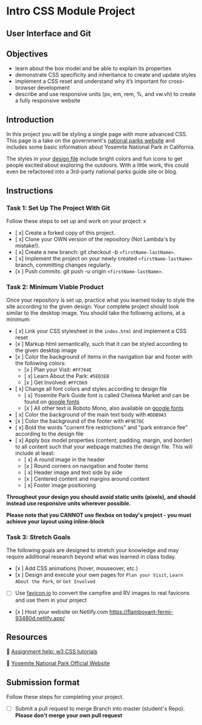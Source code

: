 # Intro CSS Module Project

## User Interface and Git

## Objectives

- learn about the box model and be able to explain its properties
- demonstrate CSS specificity and inheritance to create and update styles
- implement a CSS reset and understand why it’s important for cross-browser development
- describe and use responsive units (px, em, rem, %, and vw.vh) to create a fully responsive website

## Introduction

In this project you will be styling a single page with more advanced CSS. This page is a take on the government's [national parks website](https://www.nps.gov/yose/index.htm) and includes some basic information about Yosemite National Park in California.

The styles in your [design file](/design/desktop.jpg) include bright colors and fun icons to get people excited about exploring the outdoors. With a little work, this could even be refactored into a 3rd-party national parks guide site or blog.

## Instructions

### Task 1: Set Up The Project With Git

Follow these steps to set up and work on your project:
x
- [ x] Create a forked copy of this project.
- [ x] Clone your OWN version of the repository (Not Lambda's by mistake!).
- [ x] Create a new branch: git checkout -b `<firstName-lastName>`.
- [ x] Implement the project on your newly created `<firstName-lastName>` branch, committing changes regularly.
- [x ] Push commits: git push -u origin `<firstName-lastName>`.

### Task 2: Minimum Viable Product

Once your repository is set up, practice what you learned today to style the site according to the given design. Your complete project should look similar to the desktop image. You should take the following actions, at a minimum:

- [ x] Link your CSS stylesheet in the `index.html` and implement a CSS reset 
- [x ] Markup html semantically, such that it can be styled according to the given desktop image
- [x ] Color the background of items in the navigation bar and footer with the following colors:
  - [x ] Plan your Visit: `#FF764E`
  - [ x] Learn About the Park: `#5ED3EB`
  - [x ] Get Involved: `#FFCD69`
- [ x] Change all font colors and styles according to design file
  - [ x] Yosemite Park Guide font is called Chelsea Market and can be found on [google fonts](https://fonts.google.com/specimen/Chelsea+Market)
  - [x ] All other text is Roboto Mono, also available on [google fonts](https://fonts.google.com/specimen/Roboto+Mono)
- [ x] Color the background of the main text body with `#DDB9A3`
- [x ] Color the background of the footer with `#F9E7DC`
- [ x] Bold the words "current fire restrictions" and "park entrance fee" according to the design file
- [ x] Apply box model properties (content, padding, margin, and border) to all content such that your webpage matches the design file. This will include at least:
  - [ x] A round image in the header
  - [x ] Round corners on navigation and footer items
  - [ x] Header image and text side by side
  - [x ] Centered content and margins around content
  - [ x] Footer image positioning

**Throughout your design you should avoid static units (pixels), and should instead use responsive units wherever possible.**

**Please note that you CANNOT use flexbox on today's project - you must achieve your layout using inline-block**


### Task 3: Stretch Goals

The following goals are designed to stretch your knowledge and may require additional research beyond what was learned in class today.

- [x ] Add CSS animations (hover, mouseover, etc.)
- [x ] Design and execute your own pages for `Plan your Visit`, `Learn About the Park`, or `Get Involved`
- [ ] Use [favicon.io](https://favicon.io/favicon-converter/) to convert the campfire and RV images to real favicons and use them in your project
- [x ] Host your website on Netlify.com
https://flamboyant-fermi-93480d.netlify.app/

## Resources

👋 [Assignment help: w3 CSS tutorials](https://www.w3schools.com/css/)

👀 [Yosemite National Park Official Website](https://www.nps.gov/yose/index.htm)

## Submission format
  
Follow these steps for completing your project.

- [ ] Submit a pull request to merge <firstName-lastName> Branch into master (student's  Repo). **Please don't merge your own pull request**


